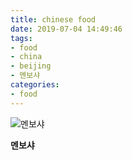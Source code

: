 ```yaml
---
title: chinese food
date: 2019-07-04 14:49:46
tags:
- food
- china
- beijing
- 멘보샤
categories:
- food
---
```


![멘보샤](/images/food/20190605_124042_멘보샤.jpg "멘보샤")

**멘보샤**